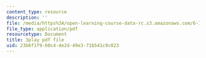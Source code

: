 ```yaml
---
content_type: resource
description: ''
file: /media/https%3A/open-learning-course-data-rc.s3.amazonaws.com/6-189-multicore-programming-primer-january-iap-2007/23b6f1f960c4de2d49e371b541c9c023_G0iYkb9YiRg.pdf
file_type: application/pdf
resourcetype: Document
title: 3play pdf file
uid: 23b6f1f9-60c4-de2d-49e3-71b541c9c023
---
```


